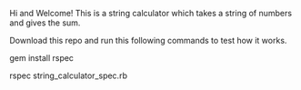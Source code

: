 Hi and Welcome! This is a string calculator which takes a string of numbers and gives the sum.

Download this repo and run this following commands to test how it works.

gem install rspec

rspec string_calculator_spec.rb
